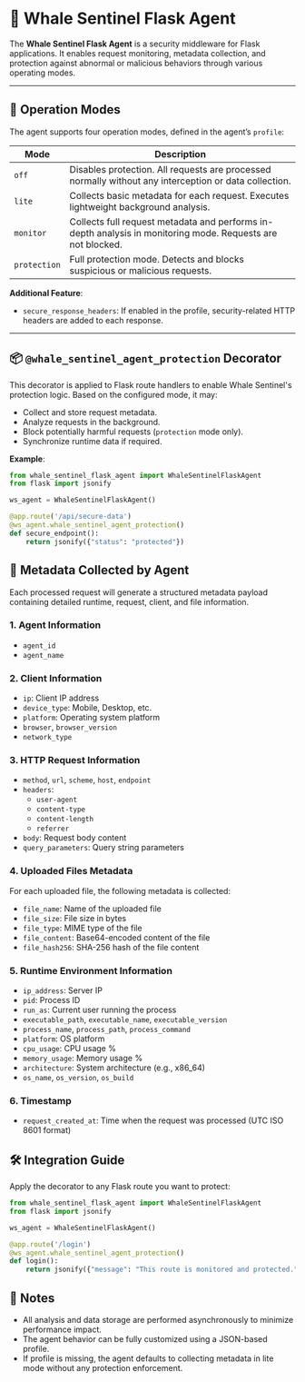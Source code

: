 # 🐋 Whale Sentinel Flask Agent

The **Whale Sentinel Flask Agent** is a security middleware for Flask applications. It enables request monitoring, metadata collection, and protection against abnormal or malicious behaviors through various operating modes.

---

## 🚀 Operation Modes

The agent supports four operation modes, defined in the agent’s `profile`:

| Mode         | Description                                                                 |
|--------------|-----------------------------------------------------------------------------|
| `off`        | Disables protection. All requests are processed normally without any interception or data collection. |
| `lite`       | Collects basic metadata for each request. Executes lightweight background analysis. |
| `monitor`    | Collects full request metadata and performs in-depth analysis in monitoring mode. Requests are not blocked. |
| `protection` | Full protection mode. Detects and blocks suspicious or malicious requests.  |

**Additional Feature**:
- `secure_response_headers`: If enabled in the profile, security-related HTTP headers are added to each response.

---

## 📦 `@whale_sentinel_agent_protection` Decorator

This decorator is applied to Flask route handlers to enable Whale Sentinel's protection logic. Based on the configured mode, it may:

- Collect and store request metadata.
- Analyze requests in the background.
- Block potentially harmful requests (`protection` mode only).
- Synchronize runtime data if required.

**Example**:

```python
from whale_sentinel_flask_agent import WhaleSentinelFlaskAgent
from flask import jsonify

ws_agent = WhaleSentinelFlaskAgent()

@app.route('/api/secure-data')
@ws_agent.whale_sentinel_agent_protection()
def secure_endpoint():
    return jsonify({"status": "protected"})
```

## 🧾 Metadata Collected by Agent

Each processed request will generate a structured metadata payload containing detailed runtime, request, client, and file information.

### 1. Agent Information
- `agent_id`
- `agent_name`

### 2. Client Information
- `ip`: Client IP address
- `device_type`: Mobile, Desktop, etc.
- `platform`: Operating system platform
- `browser`, `browser_version`
- `network_type`

### 3. HTTP Request Information
- `method`, `url`, `scheme`, `host`, `endpoint`
- `headers`:
  - `user-agent`
  - `content-type`
  - `content-length`
  - `referrer`
- `body`: Request body content
- `query_parameters`: Query string parameters

### 4. Uploaded Files Metadata

For each uploaded file, the following metadata is collected:

- `file_name`: Name of the uploaded file
- `file_size`: File size in bytes
- `file_type`: MIME type of the file
- `file_content`: Base64-encoded content of the file
- `file_hash256`: SHA-256 hash of the file content

### 5. Runtime Environment Information
- `ip_address`: Server IP
- `pid`: Process ID
- `run_as`: Current user running the process
- `executable_path`, `executable_name`, `executable_version`
- `process_name`, `process_path`, `process_command`
- `platform`: OS platform
- `cpu_usage`: CPU usage %
- `memory_usage`: Memory usage %
- `architecture`: System architecture (e.g., x86_64)
- `os_name`, `os_version`, `os_build`

### 6. Timestamp
- `request_created_at`: Time when the request was processed (UTC ISO 8601 format)

## 🛠 Integration Guide

Apply the decorator to any Flask route you want to protect:

```python
from whale_sentinel_flask_agent import WhaleSentinelFlaskAgent
from flask import jsonify

ws_agent = WhaleSentinelFlaskAgent()

@app.route('/login')
@ws_agent.whale_sentinel_agent_protection()
def login():
    return jsonify({"message": "This route is monitored and protected."})
```

## 📌 Notes

- All analysis and data storage are performed asynchronously to minimize performance impact.
- The agent behavior can be fully customized using a JSON-based profile.
- If profile is missing, the agent defaults to collecting metadata in lite mode without any protection enforcement.
